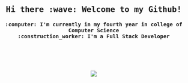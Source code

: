 <h2 align="center"><samp> Hi there :wave: Welcome to my Github! </samp></h3>

<h4 align="center"><samp> :computer: I'm currently in my fourth year in college of Computer Science </samp><br>
<samp> :construction_worker: I'm a Full Stack Developer </samp></h3>
 


<br><br><br> 

<p align="center">
<a href="https://www.linkedin.com/in/eduardo-michel-939b32175/">
<img src="https://img.shields.io/badge/LinkedIn-0077B5?style=for-the-badge&logo=linkedin&logoColor=white">
</a>
</p>

